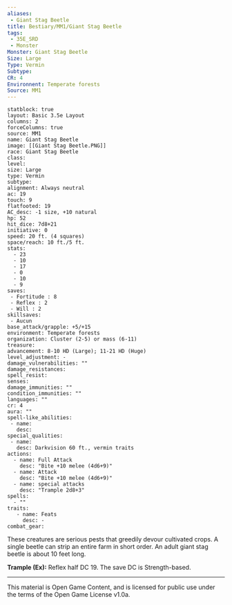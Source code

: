 ```yaml
---
aliases:
 - Giant Stag Beetle
title: Bestiary/MM1/Giant Stag Beetle
tags: 
 - 35E_SRD
 - Monster
Monster: Giant Stag Beetle
Size: Large
Type: Vermin
Subtype: 
CR: 4
Environnent: Temperate forests
Source: MM1
---
```


```statblock
statblock: true
layout: Basic 3.5e Layout
columns: 2
forceColumns: true
source: MM1 
name: Giant Stag Beetle
image: [[Giant Stag Beetle.PNG]]
race: Giant Stag Beetle
class: 
level: 
size: Large
type: Vermin
subtype: 
alignment: Always neutral
ac: 19
touch: 9
flatfooted: 19
AC_desc: -1 size, +10 natural
hp: 52
hit_dice: 7d8+21
initiative: 0
speed: 20 ft. (4 squares)
space/reach: 10 ft./5 ft.
stats:
  - 23
  - 10
  - 17
  - 0
  - 10
  - 9
saves:
 - Fortitude : 8
 - Reflex : 2
 - Will : 2
skillsaves:
 - Aucun
base_attack/grapple: +5/+15
environment: Temperate forests
organization: Cluster (2-5) or mass (6-11)
treasure: 
advancement: 8-10 HD (Large); 11-21 HD (Huge)
level_adjustment: -
damage_vulnerabilities: ""
damage_resistances: 
spell_resist: 
senses: 
damage_immunities: ""
condition_immunities: ""
languages: ""
cr: 4
aura: ""
spell-like_abilities:
 - name: 
   desc: 
special_qualities:
 - name:
   desc: Darkvision 60 ft., vermin traits
actions:
  - name: Full Attack
    desc: "Bite +10 melee (4d6+9)"
  - name: Attack
    desc: "Bite +10 melee (4d6+9)"
  - name: special attacks
    desc: "Trample 2d8+3"
spells:
  - ""
traits:
   - name: Feats
     desc: -
combat_gear:  
```


These creatures are serious pests that greedily devour cultivated crops. A single beetle can strip an entire farm in short order. An adult giant stag beetle is about 10 feet long.


**Trample (Ex):** Reflex half DC 19. The save DC is Strength-based.

---

This material is Open Game Content, and is licensed for public use under the terms of the Open Game License v1.0a.
